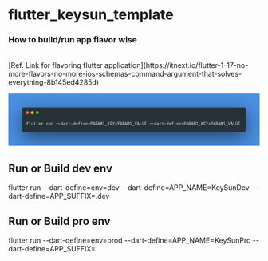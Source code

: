 # flutter_keysun_template

### How to build/run app flavor wise
</br>
[Ref. Link for flavoring flutter application](https://itnext.io/flutter-1-17-no-more-flavors-no-more-ios-schemas-command-argument-that-solves-everything-8b145ed4285d)

![flutter run command variables](assets/flutter_run_command_parameters.png)

## Run or Build dev env

flutter run --dart-define=env=dev --dart-define=APP_NAME=KeySunDev --dart-define=APP_SUFFIX=.dev

## Run or Build pro env

flutter run --dart-define=env=prod --dart-define=APP_NAME=KeySunPro --dart-define=APP_SUFFIX=